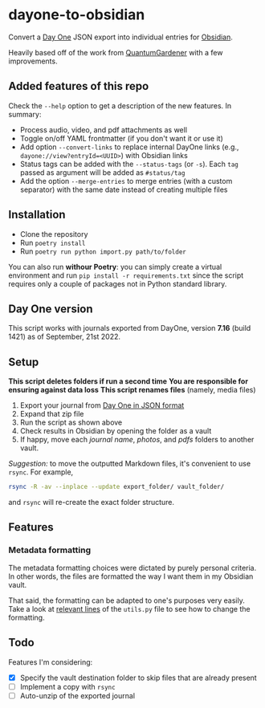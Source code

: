 # dayone-to-obsidian

Convert a [Day One](https://dayoneapp.com/) JSON export into individual entries for [Obsidian](https://obsidian.md).

Heavily based off of the work from [QuantumGardener](https://github.com/quantumgardener/dayone-to-obsidian) with a few improvements.

## Added features of this repo

Check the `--help` option to get a description of the new features. In summary:

- Process audio, video, and pdf attachments as well
- Toggle on/off YAML frontmatter (if you don't want it or use it)
- Add option `--convert-links` to replace internal DayOne links (e.g., `dayone://view?entryId=<UUID>`) with Obsidian links
- Status tags can be added with the `--status-tags` (or `-s`). Each `tag` passed as argument will be added as `#status/tag`
- Add the option `--merge-entries` to merge entries (with a custom separator) with the same date instead of creating multiple files

## Installation

- Clone the repository
- Run `poetry install`
- Run `poetry run python import.py path/to/folder`

You can also run **withour Poetry**: you can simply create a virtual environment and run `pip install -r requirements.txt` since the script requires only a couple of packages not in Python standard library.

## Day One version

This script works with journals exported from DayOne, version **7.16** (build 1421) as of September, 21st 2022.

## Setup

**This script deletes folders if run a second time**
**You are responsible for ensuring against data loss**
**This script renames files** (namely, media files)

1. Export your journal from [Day One in JSON format](https://help.dayoneapp.com/en/articles/440668-exporting-entries)
2. Expand that zip file
3. Run the script as shown above
4. Check results in Obsidian by opening the folder as a vault
5. If happy, move each _journal name_, _photos_, and _pdfs_ folders to another vault.

_Suggestion:_ to move the outputted Markdown files, it's convenient to use `rsync`. For example,

```bash
rsync -R -av --inplace --update export_folder/ vault_folder/
```

and `rsync` will re-create the exact folder structure.

## Features

### Metadata formatting

The metadata formatting choices were dictated by purely personal criteria. In other words, the files are formatted the way I want them in my Obsidian vault.

That said, the formatting can be adapted to one's purposes very easily. Take a look at [relevant lines](https://github.com/edoardob90/dayone-to-obsidian/blob/260f5d68b4e40da51898962c46a55c7dd355b709/utils.py#L213-L219) of the `utils.py` file to see how to change the formatting.

## Todo

Features I'm considering:

- [x] Specify the vault destination folder to skip files that are already present
- [ ] Implement a copy with `rsync`
- [ ] Auto-unzip of the exported journal
